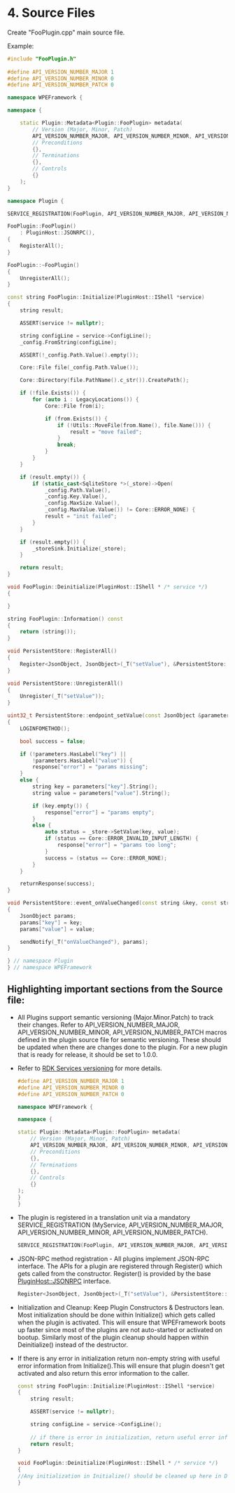 # 4. Source Files

Create "FooPlugin.cpp" main source file.

Example:
```C++
#include "FooPlugin.h"
    
#define API_VERSION_NUMBER_MAJOR 1
#define API_VERSION_NUMBER_MINOR 0
#define API_VERSION_NUMBER_PATCH 0

namespace WPEFramework {

namespace {

    static Plugin::Metadata<Plugin::FooPlugin> metadata(
        // Version (Major, Minor, Patch)
        API_VERSION_NUMBER_MAJOR, API_VERSION_NUMBER_MINOR, API_VERSION_NUMBER_PATCH,
        // Preconditions
        {},
        // Terminations
        {},
        // Controls
        {}
    );
}

namespace Plugin {

SERVICE_REGISTRATION(FooPlugin, API_VERSION_NUMBER_MAJOR, API_VERSION_NUMBER_MINOR, API_VERSION_NUMBER_PATCH);

FooPlugin::FooPlugin()
    : PluginHost::JSONRPC(),
{
    RegisterAll();
}

FooPlugin::~FooPlugin()
{
    UnregisterAll();
}

const string FooPlugin::Initialize(PluginHost::IShell *service)
{
    string result;

    ASSERT(service != nullptr);

    string configLine = service->ConfigLine();
    _config.FromString(configLine);

    ASSERT(!_config.Path.Value().empty());

    Core::File file(_config.Path.Value());

    Core::Directory(file.PathName().c_str()).CreatePath();

    if (!file.Exists()) {
        for (auto i : LegacyLocations()) {
            Core::File from(i);

            if (from.Exists()) {
                if (!Utils::MoveFile(from.Name(), file.Name())) {
                    result = "move failed";
                }
                break;
            }
        }
    }

    if (result.empty()) {
        if (static_cast<SqliteStore *>(_store)->Open(
            _config.Path.Value(),
            _config.Key.Value(),
            _config.MaxSize.Value(),
            _config.MaxValue.Value()) != Core::ERROR_NONE) {
            result = "init failed";
        }
    }

    if (result.empty()) {
        _storeSink.Initialize(_store);
    }

    return result;
}

void FooPlugin::Deinitialize(PluginHost::IShell * /* service */)
{

}

string FooPlugin::Information() const
{
    return (string());
}

void PersistentStore::RegisterAll()
{
    Register<JsonObject, JsonObject>(_T("setValue"), &PersistentStore::endpoint_setValue, this);
}

void PersistentStore::UnregisterAll()
{
    Unregister(_T("setValue"));
}

uint32_t PersistentStore::endpoint_setValue(const JsonObject &parameters, JsonObject &response)
{
    LOGINFOMETHOD();

    bool success = false;

    if (!parameters.HasLabel("key") ||
        !parameters.HasLabel("value")) {
        response["error"] = "params missing";
    }
    else {
        string key = parameters["key"].String();
        string value = parameters["value"].String();

        if (key.empty()) {
            response["error"] = "params empty";
        }
        else {
            auto status = _store->SetValue(key, value);
            if (status == Core::ERROR_INVALID_INPUT_LENGTH) {
                response["error"] = "params too long";
            }
            success = (status == Core::ERROR_NONE);
        }
    }

    returnResponse(success);
}

void PersistentStore::event_onValueChanged(const string &key, const string &value)
{
    JsonObject params;
    params["key"] = key;
    params["value"] = value;

    sendNotify(_T("onValueChanged"), params);
}

} // namespace Plugin
} // namespace WPEFramework
```

## Highlighting important sections from the Source file:

- All Plugins support semantic versioning (Major.Minor.Patch) to track their changes. Refer to API_VERSION_NUMBER_MAJOR, API_VERSION_NUMBER_MINOR, API_VERSION_NUMBER_PATCH macros defined in the plugin source file for semantic versioning. These should be updated when there are changes done to the plugin. For a new plugin that is ready for release, it should be set to 1.0.0.

- Refer to [RDK Services versioning](https://github.com/rdkcentral/RDKServices#versioning) for more details.

    ```C++
    #define API_VERSION_NUMBER_MAJOR 1
    #define API_VERSION_NUMBER_MINOR 0
    #define API_VERSION_NUMBER_PATCH 0

    namespace WPEFramework {

    namespace {

    static Plugin::Metadata<Plugin::FooPlugin> metadata(
        // Version (Major, Minor, Patch)
        API_VERSION_NUMBER_MAJOR, API_VERSION_NUMBER_MINOR, API_VERSION_NUMBER_PATCH,
        // Preconditions
        {},
        // Terminations
        {},
        // Controls
        {}
    );
    }
    }
    ```

- The plugin is registered in a translation unit via a mandatory SERVICE_REGISTRATION   (MyService, API_VERSION_NUMBER_MAJOR, API_VERSION_NUMBER_MINOR, API_VERSION_NUMBER_PATCH).
    ```C++
    SERVICE_REGISTRATION(FooPlugin, API_VERSION_NUMBER_MAJOR, API_VERSION_NUMBER_MINOR, API_VERSION_NUMBER_PATCH);
    ```

- JSON-RPC method registration - All plugins implement JSON-RPC interface. The APIs for a plugin are registered through Register() which gets called from the constructor. Register() is provided by the base [PluginHost::JSONRPC](https://github.com/rdkcentral/Thunder/blob/master/Source/plugins/JSONRPC.h#L305) interface. 

    ```C++ 
    Register<JsonObject, JsonObject>(_T("setValue"), &PersistentStore::endpoint_setValue, this);
    ```

- Initialization and Cleanup:
Keep Plugin Constructors & Destructors lean. Most initialization should be done within Initialize() which gets called when the plugin is activated. This will ensure that WPEFramework boots up faster since most of the plugins are not auto-started or activated on bootup. Similarly most of the plugin cleanup should happen within Deinitialize() instead of the destructor.

- If there is any error in initialization return non-empty string with useful error information from Initialize().This will ensure that plugin doesn't get activated and also return this error information to the caller.

    ```C++
    const string FooPlugin::Initialize(PluginHost::IShell *service)
    {
        string result;

        ASSERT(service != nullptr);

        string configLine = service->ConfigLine();
            
        // if there is error in initialization, return useful error information in result
        return result;
    }
    
    void FooPlugin::Deinitialize(PluginHost::IShell * /* service */)
    {
    //Any initialization in Initialize() should be cleaned up here in Deinitialize()
    }
    ```